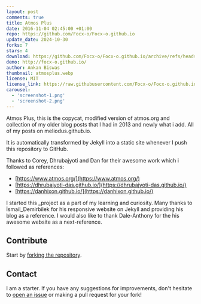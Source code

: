 ```yaml
---
layout: post
comments: true
title: Atmos Plus
date: 2016-11-04 02:45:00 +01:00
repo: https://github.com/Focx-o/Focx-o.github.io
update_date: 2024-10-30
forks: 7
stars: 4
download: https://github.com/Focx-o/Focx-o.github.io/archive/refs/heads/master.zip
demo: http://focx-o.github.io/
author: Ankan Biswas
thumbnail: atmosplus.webp
license: MIT
license_link: https://raw.githubusercontent.com/Focx-o/Focx-o.github.io/refs/heads/master/LICENSE.md
carousel:
  - 'screenshot-1.png'
  - 'screenshot-2.png'
---
```


Atmos Plus, this is the copycat, modified version of atmos.org and collection of my older blog posts that I had in 2013 and newly what i add. All of my posts on meliodus.github.io.

It is automatically transformed by Jekyll into a static site whenever I push this repository to GitHub.

Thanks to Corey, Dhrubajyoti and Dan for their awesome work which i followed as references:

* [https://www.atmos.org/](https://www.atmos.org/)
* [https://dhrubajyoti-das.github.io/](https://dhrubajyoti-das.github.io/)
* [https://danhixon.github.io/](https://danhixon.github.io/)

I started this _project as a part of my learning and curiosity. Many thanks to İsmail_Demirbilek for his responsive website on Jekyll and providing his blog as a reference.
I would also like to thank Dale-Anthony for the his awesome website as a next-reference.

## Contribute

Start by [forking the repository](https://github.com/Focx-o/Focx-o.github.io/fork).

## Contact

I am a starter. If you have any suggestions for improvements, don't hesitate to [open an issue](https://github.com/Focx-o/Focx-o.github.io/issues) or making a pull request for your fork!
